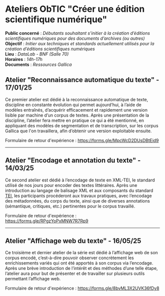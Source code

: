 # Ateliers ObTIC "Créer une édition scientifique numérique"
**Public concerné** : _Débutants souhaitant s’initier à la création d’éditions scientifiques numériques pour des documents d’archives (ou autres)_  
**Objectif** : _Initier aux techniques et standards actuellement utilisés pour la création d’éditions scientifiques numériques_  
**Lieu** : _DataLab - BNF (Salle 70)_  
**Horaires** : _14h-17h_  
**Documents** : _Ressources Gallica_  

## Atelier "Reconnaissance automatique du texte" - 17/01/25

Ce premier atelier est dédié à la reconnaissance automatique de texte, discipline en constante évolution qui permet aujourd’hui, à l’aide de modèles entraînés, d’acquérir efficacement et rapidement une version lisible par machine d’un corpus de textes. Après une présentation de la discipline, l’atelier fera mettre en pratique ce qui a été mentionné, en appliquant des modèles de segmentation et de transcription, sur les corpus Gallica que l'on travaillera, afin d’obtenir une version exploitable ensuite.

Formulaire de retour d'expérience : https://forms.gle/MpcWcD2DUsDBtEid9

----

## Atelier "Encodage et annotation du texte" - 14/03/25

Ce second atelier est dédié à l’encodage de texte en XML-TEI, le standard utilisé de nos jours pour encoder des textes littéraires. Après une introduction au langage de balisage XML et aux composants du standard [TEI](https://tei-c.org/), les participants procéderont aux travaux pratiques, avec l’encodage des métadonnées, du corps du texte, ainsi que de diverses annotations (sémantique, critiques, etc.) pertinentes pour le corpus travaillé.

Formulaire de retour d'expérience : https://forms.gle/RPgzYoPxMNW7R7Rp9

----

## Atelier "Affichage web du texte" - 16/05/25

Ce troisième et dernier atelier de la série est dédié à l’affichage web de son corpus encodé, c’est-à-dire pouvoir observer concrètement les enrichissements variés qui ont été apportés à son corpus via l’encodage. Après une brève introduction de l’intérêt et des méthodes d’une telle étape, l’atelier aura pour but de présenter et de travailler sur plusieurs outils permettant l’affichage web. 

Formulaire de retour d'expérience : https://forms.gle/8bvML3X2UVK36fDy8
